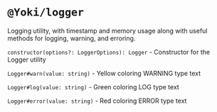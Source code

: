 # `@Yoki/logger`
Logging utility, with timestamp and memory usage along with useful methods for logging, warning, and erroring.

`constructor(options?: LoggerOptions): Logger`
    - Constructor for the Logger utility

`Logger#warn(value: string)`
    - Yellow coloring WARNING type text

`Logger#log(value: string)`
    - Green coloring LOG type text

`Logger#error(value: string)`
    - Red coloring ERROR type text